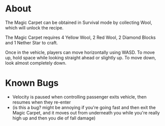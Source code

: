 # About
The Magic Carpet can be obtained in Survival mode by collecting Wool, which will unlock the recipe.

The Magic Carpet requires 4 Yellow Wool, 2 Red Wool, 2 Diamond Blocks and 1 Nether Star to craft.

Once in the vehicle, players can move horizontally using WASD.
To move up, hold space while looking straight ahead or slightly up.
To move down, look almost completely down.

# Known Bugs
- Velocity is paused when controlling passenger exits vehicle, then resumes when they re-enter
- (is this a bug? might be annoying if you're going fast and then exit the Magic Carpet, and it moves out from underneath you while you're really high up and then you die of fall damage)